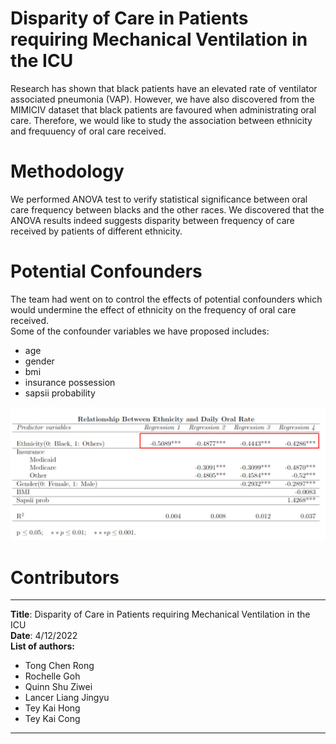 # Disparity of Care in Patients requiring Mechanical Ventilation in the ICU

Research has shown that black patients have an elevated rate of ventilator associated pneumonia (VAP). 
However, we have also discovered from the MIMICIV dataset that black patients are favoured when administrating oral care.
Therefore, we would like to study the association between ethnicity and frequuency of oral care received. 

# Methodology

We performed ANOVA test to verify statistical significance between oral care frequency between blacks and the other races.
We discovered that the ANOVA results indeed suggests disparity between frequency of care received by patients of different ethnicity.

# Potential Confounders

The team had went on to control the effects of potential confounders which would undermine the effect of ethnicity on the 
frequency of oral care received.  
Some of the confounder variables we have proposed includes:
- age
- gender
- bmi
- insurance possession
- sapsii probability

<div>
    <img src="./image/team11_img.png" alt="regression_result" >
</div>


# Contributors

---
**Title**: Disparity of Care in Patients requiring Mechanical Ventilation in the ICU   
**Date**: 4/12/2022  
**List of authors:**
- Tong Chen Rong
- Rochelle Goh
- Quinn Shu Ziwei
- Lancer Liang Jingyu 
- Tey Kai Hong 
- Tey Kai Cong
---